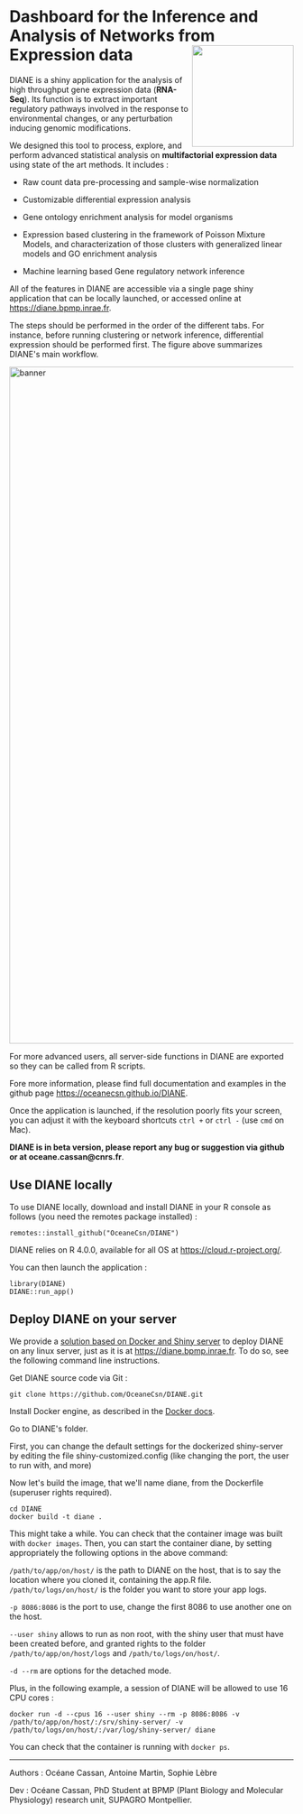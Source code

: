 # Dashboard for the Inference and Analysis of Networks from Expression data <img src="www/favicon.ico" align="right" width="180"/>

DIANE is a shiny application for the analysis of high throughput gene expression data (**RNA-Seq**). Its function is to extract important regulatory pathways involved in the response to environmental changes, or any perturbation inducing genomic modifications.

We designed this tool to process, explore, and perform advanced statistical analysis on **multifactorial expression data** using state of the art methods. It includes :

-   Raw count data pre-processing and sample-wise normalization

-   Customizable differential expression analysis

-   Gene ontology enrichment analysis for model organisms

-   Expression based clustering in the framework of Poisson Mixture Models, and characterization of those clusters with generalized linear models and GO enrichment analysis

-   Machine learning based Gene regulatory network inference

All of the features in DIANE are accessible via a single page shiny application that can be locally launched, or accessed online at <https://diane.bpmp.inrae.fr>.

The steps should be performed in the order of the different tabs. For instance, before running clustering or network inference, differential expression should be performed first. The figure above summarizes DIANE's main workflow.

<img src="www/DIANE.png" alt="banner" width="1200" align="center"/>

For more advanced users, all server-side functions in DIANE are exported so they can be called from R scripts.

Fore more information, please find full documentation and examples in the github page <https://oceanecsn.github.io/DIANE>.

Once the application is launched, if the resolution poorly fits your screen, you can adjust it with the keyboard shortcuts `ctrl +` or `ctrl -` (use `cmd` on Mac).

**DIANE is in beta version, please report any bug or suggestion via github or at oceane.cassan\@cnrs.fr**.

## Use DIANE locally

To use DIANE locally, download and install DIANE in your R console as follows (you need the remotes package installed) :

``` {.r}
remotes::install_github("OceaneCsn/DIANE")
```

DIANE relies on R 4.0.0, available for all OS at <https://cloud.r-project.org/>.

You can then launch the application :

``` {.r}
library(DIANE)
DIANE::run_app()
```

## Deploy DIANE on your server

We provide a [solution based on Docker and Shiny server](https://hub.docker.com/r/rocker/shiny) to deploy DIANE on any linux server, just as it is at <https://diane.bpmp.inrae.fr>. To do so, see the following command line instructions.

Get DIANE source code via Git :

    git clone https://github.com/OceaneCsn/DIANE.git

Install Docker engine, as described in the [Docker docs](https://docs.docker.com/engine/install/).

Go to DIANE's folder.

First, you can change the default settings for the dockerized shiny-server by editing the file shiny-customized.config (like changing the port, the user to run with, and more)

Now let's build the image, that we'll name diane, from the Dockerfile (superuser rights required).

    cd DIANE
    docker build -t diane .

This might take a while. You can check that the container image was built with `docker images`. Then, you can start the container diane, by setting appropriately the following options in the above command:

`/path/to/app/on/host/` is the path to DIANE on the host, that is to say the location where you cloned it, containing the app.R file. `/path/to/logs/on/host/` is the folder you want to store your app logs.

`-p 8086:8086` is the port to use, change the first 8086 to use another one on the host.

`--user shiny` allows to run as non root, with the shiny user that must have been created before, and granted rights to the folder `/path/to/app/on/host/logs` and `/path/to/logs/on/host/`.

`-d --rm` are options for the detached mode.

Plus, in the following example, a session of DIANE will be allowed to use 16 CPU cores :

    docker run -d --cpus 16 --user shiny --rm -p 8086:8086 -v /path/to/app/on/host/:/srv/shiny-server/ -v /path/to/logs/on/host/:/var/log/shiny-server/ diane

You can check that the container is running with `docker ps`.

------------------------------------------------------------------------

Authors : Océane Cassan, Antoine Martin, Sophie Lèbre

Dev : Océane Cassan, PhD Student at BPMP (Plant Biology and Molecular Physiology) research unit, SUPAGRO Montpellier.
